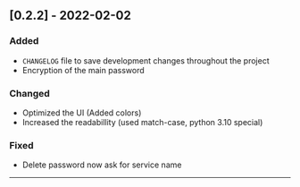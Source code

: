 ## [0.2.2] - 2022-02-02


### Added
- `CHANGELOG` file to save development changes throughout the project
- Encryption of the main password

### Changed
- Optimized the UI (Added colors)
- Increased the readabillity (used match-case, python 3.10 special)

### Fixed
- Delete password now ask for service name

---